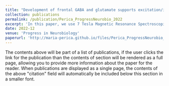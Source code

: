 ```yaml
---
title: "Development of frontal GABA and glutamate supports excitation/inhibition balance from adolescence into adulthood"
collection: publications
permalink: /publication/Perica_ProgressNeurobio_2022
excerpt: 'In this paper, we use 7 Tesla Magnetic Resonance Spectroscopic Imaging in a sample of 144 adolescents and young adults to determine how glutamate and GABA develop through adolescence. '
date: 2022-12
venue: 'Progress in Neurobiology'
paperurl: 'http://maria-perica.github.io/files/Perica_ProgressNeurobio_2022.pdf'
---
```


The contents above will be part of a list of publications, if the user clicks the link for the publication than the contents of section will be rendered as a full page, allowing you to provide more information about the paper for the reader. When publications are displayed as a single page, the contents of the above "citation" field will automatically be included below this section in a smaller font.
